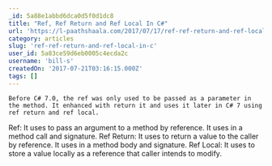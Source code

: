```yaml
---
_id: 5a88e1abbd6dca0d5f0d1dc8
title: "Ref, Ref Return and Ref Local In C#"
url: 'https://l-paathshaala.com/2017/07/17/ref-ref-return-and-ref-local-in-c/'
category: articles
slug: 'ref-ref-return-and-ref-local-in-c'
user_id: 5a83ce59d6eb0005c4ecda2c
username: 'bill-s'
createdOn: '2017-07-21T03:16:15.000Z'
tags: []
---
```


	Before C# 7.0, the ref was only used to be passed as a parameter in the method. It enhanced with return it and uses it later in C# 7 using ref return and ref local.

Ref: It uses to pass an argument to a method by reference. It uses in a method call and signature.
Ref Return: It uses to return a value to the caller by reference. It uses in a method body and signature.
Ref Local: It uses to store a value locally as a reference that caller intends to modify.
